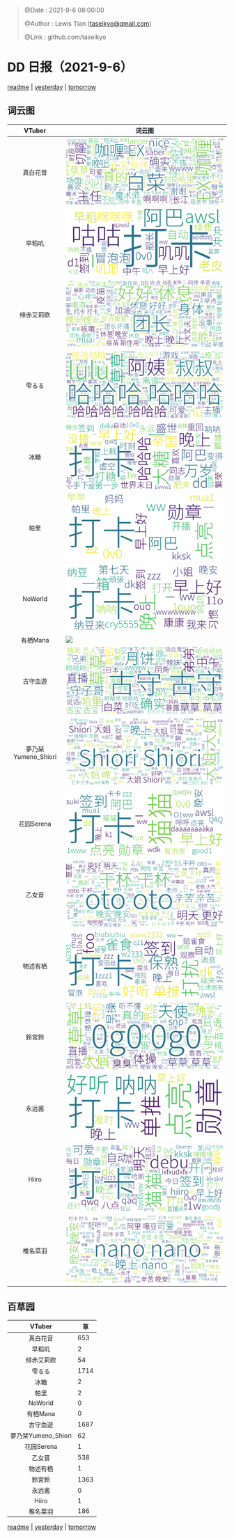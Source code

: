 > @Date    : 2021-9-6 08:00:00
>
> @Author  : Lewis Tian (taseikyo@gmail.com)
>
> @Link    : github.com/taseikyo

# DD 日报（2021-9-6）

[readme](../README.md) | [yesterday](2021-9-5.md) | [tomorrow](2021-9-7.md)

## 词云图

|VTuber|词云图|
|:-:|-|
|真白花音|![](../../images/daily/21402309_2021-9-6_purge_wordcloud.png)|
|早稻叽|![](../../images/daily/41682_2021-9-6_purge_wordcloud.png)|
|绯赤艾莉欧|![](../../images/daily/21396545_2021-9-6_purge_wordcloud.png)|
|雫るる|![](../../images/daily/21013446_2021-9-6_purge_wordcloud.png)|
|冰糖|![](../../images/daily/876396_2021-9-6_purge_wordcloud.png)|
|帕里|![](../../images/daily/4895312_2021-9-6_purge_wordcloud.png)|
|NoWorld|![](../../images/daily/21448649_2021-9-6_purge_wordcloud.png)|
|有栖Mana|![](../../images/daily/6542258_2021-9-6_purge_wordcloud.png)|
|古守血遊|![](../../images/daily/8725120_2021-9-6_purge_wordcloud.png)|
|夢乃栞Yumeno_Shiori|![](../../images/daily/14052636_2021-9-6_purge_wordcloud.png)|
|花园Serena|![](../../images/daily/14327465_2021-9-6_purge_wordcloud.png)|
|乙女音|![](../../images/daily/21320551_2021-9-6_purge_wordcloud.png)|
|物述有栖|![](../../images/daily/21449083_2021-9-6_purge_wordcloud.png)|
|鈴宮鈴|![](../../images/daily/21685677_2021-9-6_purge_wordcloud.png)|
|永远酱|![](../../images/daily/21701071_2021-9-6_purge_wordcloud.png)|
|Hiiro|![](../../images/daily/21919321_2021-9-6_purge_wordcloud.png)|
|椎名菜羽|![](../../images/daily/22347054_2021-9-6_purge_wordcloud.png)|

## 百草园

|VTuber|草|
|:-:|-|
|真白花音|653|
|早稻叽|2|
|绯赤艾莉欧|54|
|雫るる|1714|
|冰糖|2|
|帕里|2|
|NoWorld|0|
|有栖Mana|0|
|古守血遊|1687|
|夢乃栞Yumeno_Shiori|62|
|花园Serena|1|
|乙女音|538|
|物述有栖|1|
|鈴宮鈴|1363|
|永远酱|0|
|Hiiro|1|
|椎名菜羽|186|

[readme](../README.md) | [yesterday](2021-9-5.md) | [tomorrow](2021-9-7.md)
